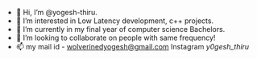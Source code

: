 - 👋 Hi, I’m @yogesh-thiru.
- 👀 I’m interested in Low Latency development, c++ projects.
- 🌱 I’m currently in my final year of computer science Bachelors.
- 💞️ I’m looking to collaborate on people with same frequency! 
- 📫 my mail id - wolverinedyogesh@gmail.com
     Instagram _y0gesh_thiru_

<!---
yogesh-thiru/yogesh-thiru is a ✨ special ✨ repository because its `README.md` (this file) appears on your GitHub profile.
You can click the Preview link to take a look at your changes.
--->
